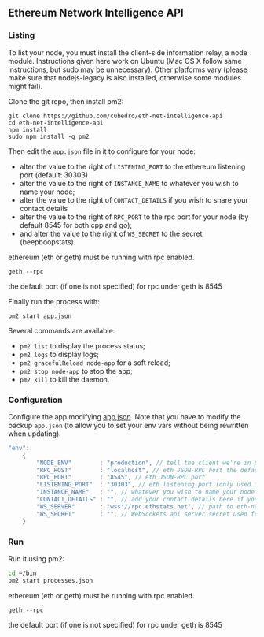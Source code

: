 ## Ethereum Network Intelligence API

### Listing

To list your node, you must install the client-side information relay, a node module. Instructions given here work on Ubuntu (Mac OS X follow same instructions, but sudo may be unnecessary). Other platforms vary (please make sure that nodejs-legacy is also installed, otherwise some modules might fail). 

Clone the git repo, then install pm2:

```
git clone https://github.com/cubedro/eth-net-intelligence-api
cd eth-net-intelligence-api
npm install
sudo npm install -g pm2
```

Then edit the `app.json` file in it to configure for your node:

- alter the value to the right of `LISTENING_PORT` to the ethereum listening port (default: 30303)
- alter the value to the right of `INSTANCE_NAME` to whatever you wish to name your node;
- alter the value to the right of `CONTACT_DETAILS` if you wish to share your contact details
- alter the value to the right of `RPC_PORT` to the rpc port for your node (by default 8545 for both cpp and go);
- and alter the value to the right of `WS_SECRET` to the secret (beepboopstats).

ethereum (eth or geth) must be running with rpc enabled.
```
geth --rpc
```
the default port (if one is not specified) for rpc under geth is 8545

Finally run the process with:

```
pm2 start app.json
```

Several commands are available:

- `pm2 list` to display the process status;
- `pm2 logs` to display logs;
- `pm2 gracefulReload node-app` for a soft reload;
- `pm2 stop node-app` to stop the app;
- `pm2 kill` to kill the daemon.
   

### Configuration
Configure the app modifying [app.json](https://github.com/cubedro/eth-net-intelligence-api/blob/master/app.json.example). Note that you have to modify the backup `app.json` (to allow you to set your env vars without being rewritten when updating).

```js
"env":
	{
		"NODE_ENV"        : "production", // tell the client we're in production environment
		"RPC_HOST"        : "localhost", // eth JSON-RPC host the default is 8545
		"RPC_PORT"        : "8545", // eth JSON-RPC port
		"LISTENING_PORT"  : "30303", // eth listening port (only used for display)
		"INSTANCE_NAME"   : "", // whatever you wish to name your node
		"CONTACT_DETAILS" : "", // add your contact details here if you wish (email/skype)
		"WS_SERVER"       : "wss://rpc.ethstats.net", // path to eth-netstats WebSockets api server
		"WS_SECRET"       : "", // WebSockets api server secret used for login
	}
```

### Run

Run it using pm2:

```bash
cd ~/bin
pm2 start processes.json
```

ethereum (eth or geth) must be running with rpc enabled.

```
geth --rpc
```
the default port (if one is not specified) for rpc under geth is 8545
